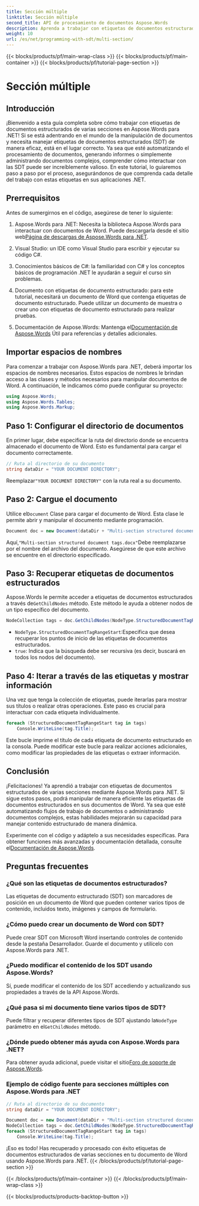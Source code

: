 ```yaml
---
title: Sección múltiple
linktitle: Sección múltiple
second_title: API de procesamiento de documentos Aspose.Words
description: Aprenda a trabajar con etiquetas de documentos estructurados de varias secciones en Aspose.Words para .NET con este tutorial paso a paso. Ideal para la manipulación dinámica de documentos.
weight: 10
url: /es/net/programming-with-sdt/multi-section/
---
```


{{< blocks/products/pf/main-wrap-class >}}
{{< blocks/products/pf/main-container >}}
{{< blocks/products/pf/tutorial-page-section >}}

# Sección múltiple

## Introducción

¡Bienvenido a esta guía completa sobre cómo trabajar con etiquetas de documentos estructurados de varias secciones en Aspose.Words para .NET! Si se está adentrando en el mundo de la manipulación de documentos y necesita manejar etiquetas de documentos estructurados (SDT) de manera eficaz, está en el lugar correcto. Ya sea que esté automatizando el procesamiento de documentos, generando informes o simplemente administrando documentos complejos, comprender cómo interactuar con las SDT puede ser increíblemente valioso. En este tutorial, lo guiaremos paso a paso por el proceso, asegurándonos de que comprenda cada detalle del trabajo con estas etiquetas en sus aplicaciones .NET.

## Prerrequisitos

Antes de sumergirnos en el código, asegúrese de tener lo siguiente:

1.  Aspose.Words para .NET: Necesita la biblioteca Aspose.Words para interactuar con documentos de Word. Puede descargarla desde el sitio web[Página de descargas de Aspose.Words para .NET](https://releases.aspose.com/words/net/).

2. Visual Studio: un IDE como Visual Studio para escribir y ejecutar su código C#.

3. Conocimientos básicos de C#: la familiaridad con C# y los conceptos básicos de programación .NET le ayudarán a seguir el curso sin problemas.

4. Documento con etiquetas de documento estructurado: para este tutorial, necesitará un documento de Word que contenga etiquetas de documento estructurado. Puede utilizar un documento de muestra o crear uno con etiquetas de documento estructurado para realizar pruebas.

5.  Documentación de Aspose.Words: Mantenga el[Documentación de Aspose.Words](https://reference.aspose.com/words/net/) Útil para referencias y detalles adicionales.

## Importar espacios de nombres

Para comenzar a trabajar con Aspose.Words para .NET, deberá importar los espacios de nombres necesarios. Estos espacios de nombres le brindan acceso a las clases y métodos necesarios para manipular documentos de Word. A continuación, le indicamos cómo puede configurar su proyecto:

```csharp
using Aspose.Words;
using Aspose.Words.Tables;
using Aspose.Words.Markup;
```

## Paso 1: Configurar el directorio de documentos

En primer lugar, debe especificar la ruta del directorio donde se encuentra almacenado el documento de Word. Esto es fundamental para cargar el documento correctamente.

```csharp
// Ruta al directorio de su documento
string dataDir = "YOUR DOCUMENT DIRECTORY";
```

 Reemplazar`"YOUR DOCUMENT DIRECTORY"` con la ruta real a su documento.

## Paso 2: Cargue el documento

 Utilice el`Document` Clase para cargar el documento de Word. Esta clase le permite abrir y manipular el documento mediante programación.

```csharp
Document doc = new Document(dataDir + "Multi-section structured document tags.docx");
```

 Aquí,`"Multi-section structured document tags.docx"`Debe reemplazarse por el nombre del archivo del documento. Asegúrese de que este archivo se encuentre en el directorio especificado.

## Paso 3: Recuperar etiquetas de documentos estructurados

 Aspose.Words le permite acceder a etiquetas de documentos estructurados a través de`GetChildNodes` método. Este método le ayuda a obtener nodos de un tipo específico del documento.

```csharp
NodeCollection tags = doc.GetChildNodes(NodeType.StructuredDocumentTagRangeStart, true);
```

- `NodeType.StructuredDocumentTagRangeStart`:Especifica que desea recuperar los puntos de inicio de las etiquetas de documentos estructurados.
- `true`: Indica que la búsqueda debe ser recursiva (es decir, buscará en todos los nodos del documento).

## Paso 4: Iterar a través de las etiquetas y mostrar información

Una vez que tenga la colección de etiquetas, puede iterarlas para mostrar sus títulos o realizar otras operaciones. Este paso es crucial para interactuar con cada etiqueta individualmente.

```csharp
foreach (StructuredDocumentTagRangeStart tag in tags)
    Console.WriteLine(tag.Title);
```

Este bucle imprime el título de cada etiqueta de documento estructurado en la consola. Puede modificar este bucle para realizar acciones adicionales, como modificar las propiedades de las etiquetas o extraer información.

## Conclusión

¡Felicitaciones! Ya aprendió a trabajar con etiquetas de documentos estructurados de varias secciones mediante Aspose.Words para .NET. Si sigue estos pasos, podrá manipular de manera eficiente las etiquetas de documentos estructurados en sus documentos de Word. Ya sea que esté automatizando flujos de trabajo de documentos o administrando documentos complejos, estas habilidades mejorarán su capacidad para manejar contenido estructurado de manera dinámica.

 Experimente con el código y adáptelo a sus necesidades específicas. Para obtener funciones más avanzadas y documentación detallada, consulte el[Documentación de Aspose.Words](https://reference.aspose.com/words/net/).

## Preguntas frecuentes

### ¿Qué son las etiquetas de documentos estructurados?
Las etiquetas de documento estructurado (SDT) son marcadores de posición en un documento de Word que pueden contener varios tipos de contenido, incluidos texto, imágenes y campos de formulario.

### ¿Cómo puedo crear un documento de Word con SDT?
Puede crear SDT con Microsoft Word insertando controles de contenido desde la pestaña Desarrollador. Guarde el documento y utilícelo con Aspose.Words para .NET.

### ¿Puedo modificar el contenido de los SDT usando Aspose.Words?
Sí, puede modificar el contenido de los SDT accediendo y actualizando sus propiedades a través de la API Aspose.Words.

### ¿Qué pasa si mi documento tiene varios tipos de SDT?
 Puede filtrar y recuperar diferentes tipos de SDT ajustando la`NodeType` parámetro en el`GetChildNodes` método.

### ¿Dónde puedo obtener más ayuda con Aspose.Words para .NET?
 Para obtener ayuda adicional, puede visitar el sitio[Foro de soporte de Aspose.Words](https://forum.aspose.com/c/words/8).



### Ejemplo de código fuente para secciones múltiples con Aspose.Words para .NET 

```csharp
// Ruta al directorio de su documento
string dataDir = "YOUR DOCUMENT DIRECTORY";

Document doc = new Document(dataDir + "Multi-section structured document tags.docx");
NodeCollection tags = doc.GetChildNodes(NodeType.StructuredDocumentTagRangeStart, true);
foreach (StructuredDocumentTagRangeStart tag in tags)
	Console.WriteLine(tag.Title);
```

¡Eso es todo! Has recuperado y procesado con éxito etiquetas de documentos estructurados de varias secciones en tu documento de Word usando Aspose.Words para .NET.
{{< /blocks/products/pf/tutorial-page-section >}}

{{< /blocks/products/pf/main-container >}}
{{< /blocks/products/pf/main-wrap-class >}}

{{< blocks/products/products-backtop-button >}}
